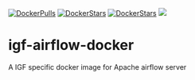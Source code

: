 [![DockerPulls](https://img.shields.io/docker/pulls/imperialgenomicsfacility/igf-airflow-docker.svg)](https://registry.hub.docker.com/u/imperialgenomicsfacility/igf-airflow-docker/)
[![DockerStars](https://img.shields.io/docker/stars/imperialgenomicsfacility/igf-airflow-docker.svg)](https://registry.hub.docker.com/u/imperialgenomicsfacility/igf-airflow-docker/)
[![DockerStars](https://img.shields.io/docker/automated/imperialgenomicsfacility/igf-airflow-docker.svg)](https://registry.hub.docker.com/u/imperialgenomicsfacility/igf-airflow-docker/)
[![](https://images.microbadger.com/badges/image/imperialgenomicsfacility/igf-airflow-docker.svg)](https://microbadger.com/images/imperialgenomicsfacility/igf-airflow-docker)
# igf-airflow-docker
A IGF specific docker image for Apache airflow server
